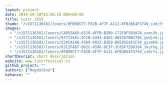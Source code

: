 ```yaml
---
layout: project
date: 2019-10-10T13:56:19.000+00:00
title: Lustr 2019
thumb: "/v1571136581/loners/0FB98CF7-F82B-4F7F-A111-6FB3B54F3749_cz6rfs.jpg"
images:
  - "/v1571136581/loners/CA055A68-6519-4FFB-B2B0-C72C0F5B3A7A_cxmc3k.jpg"
  - "/v1571136581/loners/877116A1-0CCB-4444-8365-AB51E7BB2706_ywdjn8.jpg"
  - "/v1571136582/loners/220CA1AA-4569-4932-B3E8-B6E8554E1F30_gzvmk9.jpg"
  - "/v1571136583/loners/63C2FAB7-B62C-4596-8C3F-3C85F72D636A_skufog.jpg"
  - "/v1571136581/loners/0FB98CF7-F82B-4F7F-A111-6FB3B54F3749_cz6rfs.jpg"
shortDesript: short description
website: www.lustrfestival.cz
github_project: ""
authors: ["Magdaléna"]
behance: ""
---
```


